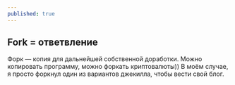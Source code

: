 ```yaml
---
published: true
---
```

## Fork = ответвление

Форк — копия для дальнейшей собственной доработки.
Можно копировать программу, можно форкать криптовалюты))
В моём случае, я просто форкнул один из вариантов джекилла, чтобы вести свой блог.
